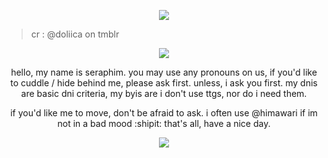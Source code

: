 <p align="center"> <img src=https://64.media.tumblr.com/33e634ce307dfdf4b3fa4f1381584683/649e5ceaae3986a5-1b/s1280x1920/5722a8b5b72d6843fef1f54ff868858e683a8d7f.gifv>

> cr : @doliica on tmblr

<p align="center"> <img src=https://64.media.tumblr.com/e1cb81a01bdd10f2e28e6a92cb2a3961/649e5ceaae3986a5-20/s1280x1920/6f0d9bf53f7a470eb5f6a87b61aa4c693c6fd2bf.pnj>

<p align="center"> hello, my name is seraphim. you may use any pronouns on us, if you'd like to cuddle / hide behind me, please ask first. unless, i ask you first. my dnis are basic dni criteria, my byis are i don't use ttgs, nor do i need them.

<p align="center"> if you'd like me to move, don't be afraid to ask. i often use @himawari if im not in a bad mood :shipit: that's all, have a nice day.

<p align="center"> <img src=https://64.media.tumblr.com/e1cb81a01bdd10f2e28e6a92cb2a3961/649e5ceaae3986a5-20/s1280x1920/6f0d9bf53f7a470eb5f6a87b61aa4c693c6fd2bf.pnj>
